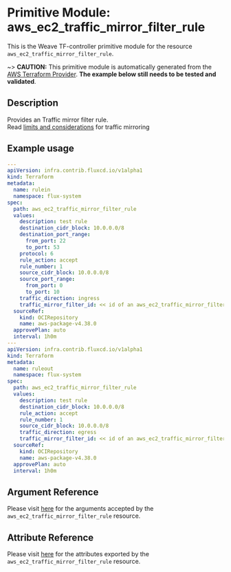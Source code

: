 
# Primitive Module: aws_ec2_traffic_mirror_filter_rule

This is the Weave TF-controller primitive module for the resource `aws_ec2_traffic_mirror_filter_rule`.

~> **CAUTION:** This primitive module is automatically generated from the [AWS Terraform Provider](https://registry.terraform.io/providers/hashicorp/aws/latest/docs/resources/ec2_traffic_mirror_filter_rule). **The example below still needs to be tested and validated**.

## Description

Provides an Traffic mirror filter rule.  
Read [limits and considerations](https://docs.aws.amazon.com/vpc/latest/mirroring/traffic-mirroring-considerations.html) for traffic mirroring

## Example usage

```yaml
---
apiVersion: infra.contrib.fluxcd.io/v1alpha1
kind: Terraform
metadata:
  name: rulein
  namespace: flux-system
spec:
  path: aws_ec2_traffic_mirror_filter_rule
  values:
    description: test rule
    destination_cidr_block: 10.0.0.0/8
    destination_port_range:
      from_port: 22
      to_port: 53
    protocol: 6
    rule_action: accept
    rule_number: 1
    source_cidr_block: 10.0.0.0/8
    source_port_range:
      from_port: 0
      to_port: 10
    traffic_direction: ingress
    traffic_mirror_filter_id: << id of an aws_ec2_traffic_mirror_filter >>
  sourceRef:
    kind: OCIRepository
    name: aws-package-v4.38.0
  approvePlan: auto
  interval: 1h0m
---
apiVersion: infra.contrib.fluxcd.io/v1alpha1
kind: Terraform
metadata:
  name: ruleout
  namespace: flux-system
spec:
  path: aws_ec2_traffic_mirror_filter_rule
  values:
    description: test rule
    destination_cidr_block: 10.0.0.0/8
    rule_action: accept
    rule_number: 1
    source_cidr_block: 10.0.0.0/8
    traffic_direction: egress
    traffic_mirror_filter_id: << id of an aws_ec2_traffic_mirror_filter >>
  sourceRef:
    kind: OCIRepository
    name: aws-package-v4.38.0
  approvePlan: auto
  interval: 1h0m
```

## Argument Reference

Please visit [here](https://registry.terraform.io/providers/hashicorp/aws/latest/docs/resources/ec2_traffic_mirror_filter_rule#argument-reference) for the arguments accepted by the `aws_ec2_traffic_mirror_filter_rule` resource.

## Attribute Reference

Please visit [here](https://registry.terraform.io/providers/hashicorp/aws/latest/docs/resources/ec2_traffic_mirror_filter_rule#attributes-reference) for the attributes exported by the `aws_ec2_traffic_mirror_filter_rule` resource.
